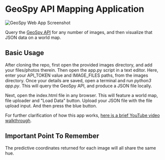 # GeoSpy API Mapping Application

![GeoSpy Web App Screenshot](https://hosting.photobucket.com/images/i/bernhoftbret/geospy-web-app-screenshot.png)

Query the [GeoSpy API](https://dev.geospy.ai/docs/routes#overview) for any number of images, and then visualize that JSON data on a world map.

## Basic Usage
After cloning the repo, first open the provided images directory, and add your files/photos therein. Then open the app.py script in a text editor. Here, enter your API_TOKEN value and IMAGE_FILES paths, from the images directory. Once your details are saved, open a terminal and run *python3 app.py*. This will query the GeoSpy API, and produce a JSON file locally.

Next, open the index.html file in any browser. This will feature a world map, file uploader and "Load Data" button. Upload your JSON file with the file upload input. And then press the blue button.

For further clarification of how this app works, [here is a brief YouTube video walkthrough](https://youtu.be/6phQE0MY_ak).

## Important Point To Remember
The predictive coordinates returned for each image will all share the same hue.
